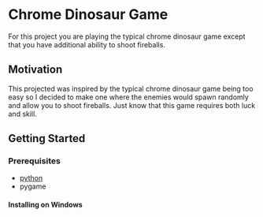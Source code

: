 # Chrome Dinosaur Game

For this project you are playing the typical chrome dinosaur game except that you have additional ability to shoot fireballs.

## Motivation

This projected was inspired by the typical chrome dinosaur game being too easy so I decided to make one where the enemies would spawn randomly and allow you to shoot fireballs. Just know that this game requires both luck and skill.

## Getting Started

### Prerequisites

- [python](https://www.python.org/downloads/)
- pygame

#### Installing on Windows
